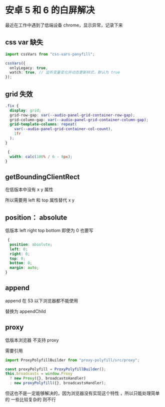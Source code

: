 # 安卓 5 和 6 的白屏解决

最近在工作中遇到了低端设备 chrome，显示异常，记录下来

## css var 缺失

```ts
import cssVars from "css-vars-ponyfill";

cssVars({
  onlyLegacy: true,
  watch: true, // 监听变量变化并动态更新样式，默认为 true
});
```

## grid 失效

```css
.fix {
  display: grid;
  grid-row-gap: var(--audio-panel-grid-container-row-gap);
  grid-column-gap: var(--audio-panel-grid-container-column-gap);
  grid-template-columns: repeat(
    var(--audio-panel-grid-container-col-count),
    1fr
  );
}
```

```css
 {
  width: calc(100% / 6 - 8px);
}
```

## getBoundingClientRect

在低版本中没有 x y 属性

所以需要用 left 和 top 属性替代 x y

## position： absolute

低版本 left right top bottom 即使为 0 也要写

```css
 {
  position: absolute;
  left: 0;
  right: 0;
  top: 0;
  bottom: 0;
  margin: auto;
}
```

## append

append 在 53 以下浏览器都不能使用

替换为 appendChild

## proxy

低版本浏览器 不支持 proxy

需要引用

```ts
import ProxyPolyfillBuilder from "proxy-polyfill/src/proxy";

const proxyPolyfill = ProxyPolyfillBuilder();
this.broadcasts = window.Proxy
  ? new Proxy({}, broadcastsHandler)
  : new proxyPolyfill({}, broadcastsHandler);
```

但这也不是一定能够解决的，因为浏览器没有实现这个特性 ，所以只能处理简单的 一些比较复杂的 则不行
